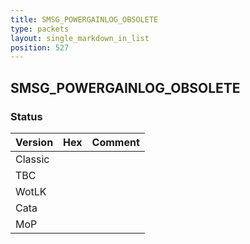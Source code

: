 ```yaml
---
title: SMSG_POWERGAINLOG_OBSOLETE
type: packets
layout: single_markdown_in_list
position: 527
---
```


## SMSG_POWERGAINLOG_OBSOLETE

### Status

Version    | Hex        | Comment
---------- | ---------- | ---------- 
Classic    |            |
TBC        |            |
WotLK      |            |
Cata       |            |
MoP        |            |